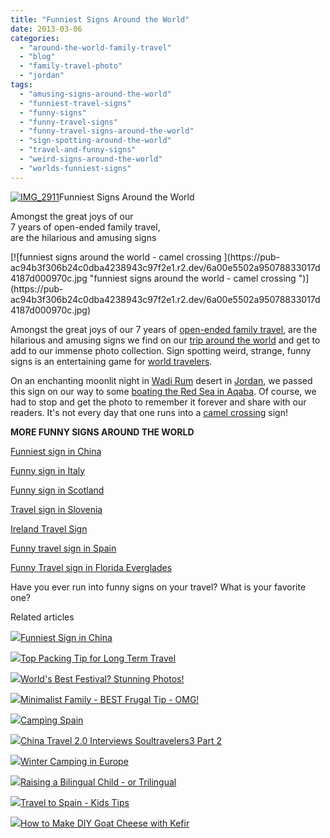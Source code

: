 ```yaml
---
title: "Funniest Signs Around the World"
date: 2013-03-06
categories: 
  - "around-the-world-family-travel"
  - "blog"
  - "family-travel-photo"
  - "jordan"
tags: 
  - "amusing-signs-around-the-world"
  - "funniest-travel-signs"
  - "funny-signs"
  - "funny-travel-signs"
  - "funny-travel-signs-around-the-world"
  - "sign-spotting-around-the-world"
  - "travel-and-funny-signs"
  - "weird-signs-around-the-world"
  - "worlds-funniest-signs"
---
```


[![IMG_2911](https://pub-ac94b3f306b24c0dba4238943c97f2e1.r2.dev/6a00e5502a95078833017c3758978a970b.jpg "IMG_2911")](https://pub-ac94b3f306b24c0dba4238943c97f2e1.r2.dev/6a00e5502a95078833017c3758978a970b.jpg)Funniest Signs Around the World  
  
Amongst the great joys of our  
7 years of open-ended family travel,  
are the hilarious and amusing signs

<!--more--> [![funniest signs around the world - camel crossing ](https://pub-ac94b3f306b24c0dba4238943c97f2e1.r2.dev/6a00e5502a95078833017d4187d000970c.jpg "funniest signs around the world - camel crossing ")](https://pub-ac94b3f306b24c0dba4238943c97f2e1.r2.dev/6a00e5502a95078833017d4187d000970c.jpg)  
  
Amongst the great joys of our 7 years of [open-ended family travel](http://soultravelers3new.local/2012/12/around-the-world-family-travel.html "RTW long term travel"), are the hilarious and amusing signs we find on our [trip around the world](http://soultravelers3new.local/2010/04/around-the-world-family-travel-soultravelers3-digital-nomad-global-international-family-travel.html "family trip around the world") and get to add to our immense photo collection. Sign spotting weird, strange, funny signs is an entertaining game for [world travelers](http://soultravelers3new.local/2010/09/8-reasons-for-a-family-world-trip-international-vacations-holidays-abroad-longterm-travel-rtw.html "family world travelers").  
  
On an enchanting moonlit night in [Wadi Rum](http://soultravelers3new.local/2012/07/wadi-rum-jordan.html "wadi rum") desert in [Jordan](http://soultravelers3new.local/2011/05/jordan-family-travel-is-it-safe.html "Jordan travel"), we passed this sign on our way to some [boating the Red Sea in Aqaba](http://soultravelers3new.local/2012/09/boating-aqaba-in-the-middle-east.html "boating aqaba"). Of course, we had to stop and get the photo to remember it forever and share with our readers. It's not every day that one runs into a [camel crossing](http://soultravelers3new.local/2012/06/jordan-family-travel-means-beautiful-baby-camel.html%20 "baby camel") sign!  
  
**MORE FUNNY SIGNS AROUND THE WORLD**  
  
[Funniest sign in China](http://soultravelers3new.local/2013/02/funniest-sign-in-china.html "funniest signs around the world")  
  
[Funny sign in Italy](http://soultravelers3new.local/2012/02/italian-style.html "Funny sign Italy")  
  
[Funny sign in Scotland](http://soultravelers3new.local/2010/06/family-travel-scotland-edinburgh-funny-sign-souvenir-shop-edinburgh-festival-camping.html "funny travel sign in scotland")  
  
[Travel sign in Slovenia](http://soultravelers3new.local/2010/09/family-travel-slovenia-movie-sign-languages-europe-travel-photo-.html "travel sign slovenia")  
  
[Ireland Travel Sign](http://soultravelers3new.local/2011/05/family-travel-ireland-photo-gaelic-colors.html "Ireland travel sign")  
  
[Funny travel sign in Spain](http://soultravelers3new.local/2010/04/aroundtheworld-family-travel-digital-nomads-lifestyle-design-4-hour-workweek-international-vacations.html "funny travel sign spain")  
  
[Funny Travel sign in Florida Everglades](http://soultravelers3new.local/2012/01/funny-travel-signs-part-2.html "funny travel signs")  
  
  
Have you ever run into funny signs on your travel? What is your favorite one?  
  

Related articles

[![](http://i.zemanta.com/142234941_80_80.jpg)](http://soultravelers3new.local/2013/02/funniest-sign-in-china.html)[Funniest Sign in China](http://soultravelers3new.local/2013/02/funniest-sign-in-china.html)

[![](http://i.zemanta.com/149896182_80_80.jpg)](http://soultravelers3new.local/2013/03/top-travel-tip-for-long-term-travel.html)[Top Packing Tip for Long Term Travel](http://soultravelers3new.local/2013/03/top-travel-tip-for-long-term-travel.html)

[![](http://i.zemanta.com/148453097_80_80.jpg)](http://soultravelers3new.local/2013/02/worlds-best-festival-.html)[World's Best Festival? Stunning Photos!](http://soultravelers3new.local/2013/02/worlds-best-festival-.html)

[![](http://i.zemanta.com/148118983_80_80.jpg)](http://soultravelers3new.local/2013/02/minimalist-family-frugal-tip-omg.html)[Minimalist Family - BEST Frugal Tip - OMG!](http://soultravelers3new.local/2013/02/minimalist-family-frugal-tip-omg.html)

[![](http://i.zemanta.com/137403788_80_80.jpg)](http://soultravelers3new.local/2013/01/camping-spain.html)[Camping Spain](http://soultravelers3new.local/2013/01/camping-spain.html)

[![](http://i.zemanta.com/146409563_80_80.jpg)](http://soultravelers3new.local/2013/02/china-travel-20-interviews-soultravelers3-part-2.html)[China Travel 2.0 Interviews Soultravelers3 Part 2](http://soultravelers3new.local/2013/02/china-travel-20-interviews-soultravelers3-part-2.html)

[![](http://i.zemanta.com/146676524_80_80.jpg)](http://soultravelers3new.local/2013/02/winter-camping-in-europe.html)[Winter Camping in Europe](http://soultravelers3new.local/2013/02/winter-camping-in-europe.html)

[![](http://i.zemanta.com/137126168_80_80.jpg)](http://soultravelers3new.local/2013/01/raising-a-bilingual-child-or-trilingual.html)[Raising a Bilingual Child - or Trilingual](http://soultravelers3new.local/2013/01/raising-a-bilingual-child-or-trilingual.html)

[![](http://i.zemanta.com/141156810_80_80.jpg)](http://soultravelers3new.local/2013/01/travel-to-spain-kids-tips.html)[Travel to Spain - Kids Tips](http://soultravelers3new.local/2013/01/travel-to-spain-kids-tips.html)

[![](http://i.zemanta.com/143441271_80_80.jpg)](http://soultravelers3new.local/2013/02/how-to-make-diy-goat-cheese-with-kefir.html)[How to Make DIY Goat Cheese with Kefir](http://soultravelers3new.local/2013/02/how-to-make-diy-goat-cheese-with-kefir.html)
